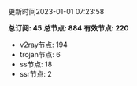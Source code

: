 更新时间2023-01-01 07:23:58

**总订阅: 45**
**总节点: 884**
**有效节点: 220**
- v2ray节点: 194
- trojan节点: 6
- ss节点: 18
- ssr节点: 2

